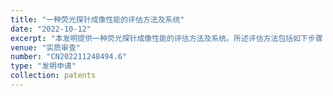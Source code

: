 ```yaml
---
title: "一种荧光探针成像性能的评估方法及系统"
date: "2022-10-12"
excerpt: "本发明提供一种荧光探针成像性能的评估方法及系统。所述评估方法包括如下步骤：(1)对荧光探针的通用功能、专业功能和补充功能分别进行评分，得到通用功能的分值、专业功能的分值和补充功能的分值；(2)对步骤(1)得到的通用功能的分值、专业功能的分值和补充功能的分值进行分析得到总分，完成所述荧光探针成像性能的评估。本发明通过对荧光探针的不同功能参数进行评分、分析，客观、全面的完成了荧光探针成像性能的评估，解决了现有技术中只能通过比较荧光探针的单一参数，无法全面反映荧光探针成像性能的问题。"
venue: "实质审查"
number: "CN202211248494.6"
type: "发明申请"
collection: patents
---
```



